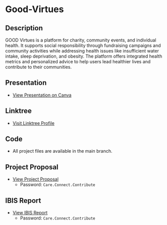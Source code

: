 # Good-Virtues

## Description
GOOD Virtues is a platform for charity, community events, and individual health. It supports social responsibility through fundraising campaigns and community activities while addressing health issues like insufficient water intake, sleep deprivation, and obesity. The platform offers integrated health metrics and personalized advice to help users lead healthier lives and contribute to their communities.

## Presentation
- [View Presentation on Canva](https://www.canva.com/design/DAGKFTSgrxo/_Kf7AMS529uh0i60BVOM-Q/view?utm_content=DAGKFTSgrxo&utm_campaign=designshare&utm_medium=link&utm_source=editor)

## Linktree
- [Visit Linktree Profile](https://linktr.ee/goodvirtues?utm_source=qr_code)

## Code
- All project files are available in the main branch.

## Project Proposal
- [View Project Proposal](https://utpmy-my.sharepoint.com/:b:/g/personal/lee_22011261_utp_edu_my/ETsgWjqOfCZGhehL0DY6DSkBXLEqNIy04BhQUeTea9DcVQ)
  - Password: `Care.Connect.Contribute`

## IBIS Report
- [View IBIS Report](https://utpmy-my.sharepoint.com/:b:/g/personal/lee_22011261_utp_edu_my/ESUEzuQFWeRJsWG4Akc8KMAB2R-DsOka1DJoETlhhW4DNQ?e=dl0YfL)
  - Password: `Care.Connect.Contribute`
